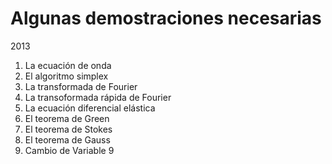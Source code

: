 Algunas demostraciones necesarias
==

2013
1. La ecuación de onda
2. El algoritmo simplex
3. La transformada de Fourier
4. La transoformada rápida de Fourier
4. La ecuación diferencial elástica
5. El teorema de Green
6. El teorema de Stokes
7. El teorema de Gauss
8. Cambio de Variable
9
